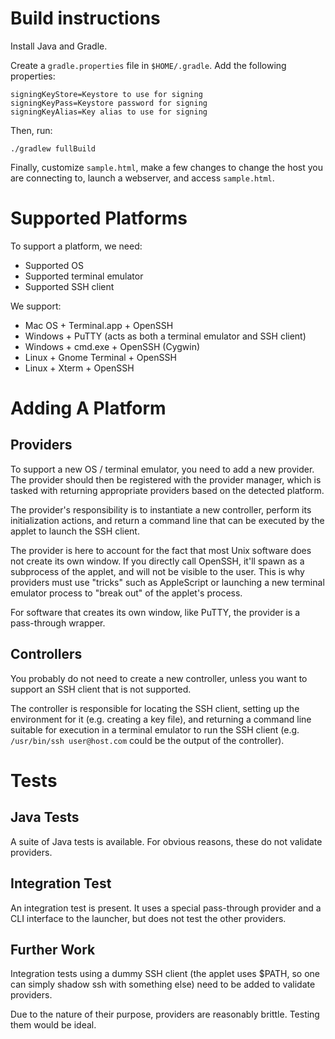 Build instructions
==================

Install Java and Gradle.

Create a `gradle.properties` file in `$HOME/.gradle`. Add the following
properties:

    signingKeyStore=Keystore to use for signing
    signingKeyPass=Keystore password for signing
    signingKeyAlias=Key alias to use for signing

Then, run:

    ./gradlew fullBuild

Finally, customize `sample.html`, make a few changes to change the host you
are connecting to, launch a webserver, and access `sample.html`.


Supported Platforms
===================

To support a platform, we need:

  + Supported OS
  + Supported terminal emulator
  + Supported SSH client

We support:

  + Mac OS  + Terminal.app   + OpenSSH
  + Windows + PuTTY (acts as both a terminal emulator and SSH client)
  + Windows + cmd.exe        + OpenSSH (Cygwin)
  + Linux   + Gnome Terminal + OpenSSH
  + Linux   + Xterm          + OpenSSH


Adding A Platform
=================

Providers
---------

To support a new OS / terminal emulator, you need to add a new provider.
The provider should then be registered with the provider manager, which
is tasked with returning appropriate providers based on the detected platform.

The provider's responsibility is to instantiate a new controller, perform its
initialization actions, and return a command line that can be executed by
the applet to launch the SSH client.

The provider is here to account for the fact that most Unix software does
not create its own window. If you directly call OpenSSH, it'll spawn as a
subprocess of the applet, and will not be visible to the user.
This is why providers must use "tricks" such as AppleScript or launching a new
terminal emulator process to "break out" of the applet's process.

For software that creates its own window, like PuTTY, the provider is a
pass-through wrapper.


Controllers
-----------

You probably do not need to create a new controller, unless you want to
support an SSH client that is not supported.

The controller is responsible for locating the SSH client, setting up the
environment for it (e.g. creating a key file), and returning a command line
suitable for execution in a terminal emulator to run the SSH client (e.g.
`/usr/bin/ssh user@host.com` could be the output of the controller).


Tests
=====

Java Tests
----------

A suite of Java tests is available. For obvious reasons, these do not
validate providers.


Integration Test
----------------

An integration test is present. It uses a special pass-through provider and
a CLI interface to the launcher, but does not test the other providers.


Further Work
------------

Integration tests using a dummy SSH client (the applet uses $PATH, so one
can simply shadow ssh with something else) need to be added to validate
providers.

Due to the nature of their purpose, providers are reasonably brittle. Testing
them would be ideal.
